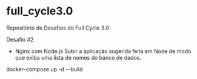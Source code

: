 # full_cycle3.0
Repositório de Desafios do Full Cycle 3.0


Desafio #2 

- Nginx com Node.js
  Subir a aplicação sugerida feita em Node de modo que exiba uma lista de nomes do banco de dados.

docker-compose up -d --build
